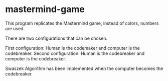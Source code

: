 # mastermind-game

This program replicates the Mastermind game, instead of colors, numbers are used.

There are two configurations that can be chosen.

First configuration: Human is the codemaker and computer is the codebreaker.
Second configuration: Human is the codebreaker and computer is the codebreaker.

Swaszek Algorithm has been implemented when the computer becomes the codebreaker.
